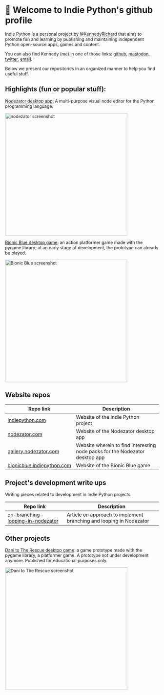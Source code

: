 # :wave: Welcome to Indie Python's github profile

Indie Python is a personal project by [@KennedyRichard](https://github.com/KennedyRichard) that aims to promote fun and learning by publishing and maintaining independent Python open-source apps, games and content.

You can also find Kennedy (me) in one of those links: [github](https://github.com/KennedyRichard), [mastodon](https://fosstodon.org/@KennedyRichard), [twitter](https://github.com/KennedyRichard), [email](mailto:kennedy@kennedyrichard.com).

Below we present our repositories in an organized manner to help you find useful stuff.

## Highlights (fun or popular stuff):

[Nodezator desktop app](https://github.com/IndiePython/nodezator): A multi-purpose visual node editor for the Python programming language.

<img alt="nodezator screenshot" src="https://nodezator.com/images/screenshot.png" style="width:400px;" />

[Bionic Blue desktop game](https://github.com/IndiePython/bionic-blue): an action platformer game made with the pygame library; at an early stage of development, the prototype can already be played.

<img alt="Bionic Blue screenshot" src="https://i.imgur.com/WvF1kum.png" style="width:400px;" />


## Website repos

| Repo link | Description |
| ---- | ----------- |
| [indiepython.com](https://github.com/IndiePython/indiepython.com) | Website of the Indie Python project |
| [nodezator.com](https://github.com/IndiePython/nodezator.com) | Website of the Nodezator desktop app |
| [gallery.nodezator.com](https://github.com/IndiePython/gallery.nodezator.com) | Website wherein to find interesting node packs for the Nodezator desktop app |
| [bionicblue.indiepython.com](https://github.com/IndiePython/bionicblue.indiepython.com) | Website of the Bionic Blue game |

## Project's development write ups

Writing pieces related to development in Indie Python projects

| Repo link | Description |
| ---- | ----------- |
| [on-branching-looping-in-nodezator](https://github.com/IndiePython/on-branching-looping-in-nodezator) | Article on approach to implement branching and looping in Nodezator |


## Other projects

[Dani to The Rescue desktop game](https://github.com/IndiePython/danittr): a game prototype made with the pygame library, a platformer game. A prototype not under development anymore. Published for educational purposes only.

<img alt="Dani to The Rescue screenshot" src="https://i.imgur.com/mVItT7D.jpg" style="width:400px;" />
